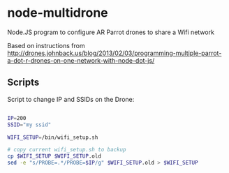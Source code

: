 node-multidrone
===============

Node.JS program to configure AR Parrot drones to share a Wifi network

Based on instructions from http://drones.johnback.us/blog/2013/02/03/programming-multiple-parrot-a-dot-r-drones-on-one-network-with-node-dot-js/


## Scripts

Script to change IP and SSIDs on the Drone:


```bash

IP=200
SSID="my ssid"

WIFI_SETUP=/bin/wifi_setup.sh

# copy current wifi_setup.sh to backup
cp $WIFI_SETUP $WIFI_SETUP.old
sed -e "s/PROBE=.*/PROBE=$IP/g" $WIFI_SETUP.old > $WIFI_SETUP


```
